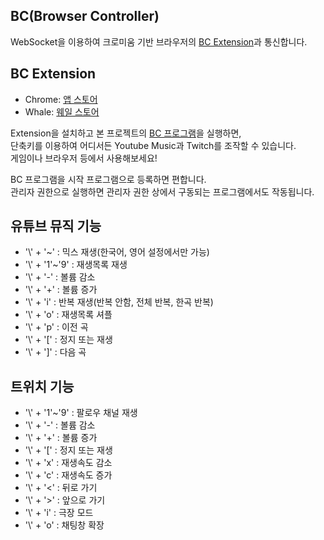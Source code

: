 **BC(Browser Controller)**
---
WebSocket을 이용하여 크로미움 기반 브라우저의 [BC Extension](https://github.com/beuoon/BC_Extension)과 통신합니다.  

**BC Extension**
---
- Chrome: [앱 스토어](https://chrome.google.com/webstore/detail/youtube-music-controller/mjmmnjpdohmbdbkjbjgiomknfmfccknh)
- Whale: [웨일 스토어](https://store.whale.naver.com/detail/lgjjfmjdfimclookhheidkbgbianandm)

Extension을 설치하고 본 프로젝트의 [BC 프로그램](https://github.com/beuoon/BC/releases)을 실행하면,  
단축키를 이용하여 어디서든 Youtube Music과 Twitch를 조작할 수 있습니다.  
게임이나 브라우저 등에서 사용해보세요!  

BC 프로그램을 시작 프로그램으로 등록하면 편합니다.  
관리자 권한으로 실행하면 관리자 권한 상에서 구동되는 프로그램에서도 작동됩니다.

**유튜브 뮤직 기능**
---
- '\\' + '~'     : 믹스 재생(한국어, 영어 설정에서만 가능)
- '\\' + '1'~'9' : 재생목록 재생
- '\\' + '-'     : 볼륨 감소
- '\\' + '+'     : 볼륨 증가
- '\\' + 'i'     : 반복 재생(반복 안함, 전체 반복, 한곡 반복)
- '\\' + 'o'     : 재생목록 셔플
- '\\' + 'p'     : 이전 곡
- '\\' + '['     : 정지 또는 재생
- '\\' + ']'     : 다음 곡

**트위치 기능**
---
- '\\' + '1'~'9' : 팔로우 채널 재생
- '\\' + '-'     : 볼륨 감소
- '\\' + '+'     : 볼륨 증가
- '\\' + '['     : 정지 또는 재생
- '\\' + 'x'     : 재생속도 감소
- '\\' + 'c'     : 재생속도 증가
- '\\' + '<'     : 뒤로 가기
- '\\' + '>'     : 앞으로 가기
- '\\' + 'i'     : 극장 모드
- '\\' + 'o'     : 채팅창 확장